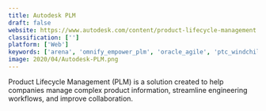 ```yaml
---
title: Autodesk PLM
draft: false 
website: https://www.autodesk.com/content/product-lifecycle-management
classification: ['']
platform: ['Web']
keywords: ['arena', 'omnify_empower_plm', 'oracle_agile', 'ptc_windchill', 'siemens_teamcenter', 'solidworks_edrawings']
image: 2020/04/Autodesk-PLM.png
---
```

Product Lifecycle Management (PLM) is a solution created to help companies manage complex product information, streamline engineering workflows, and improve collaboration.